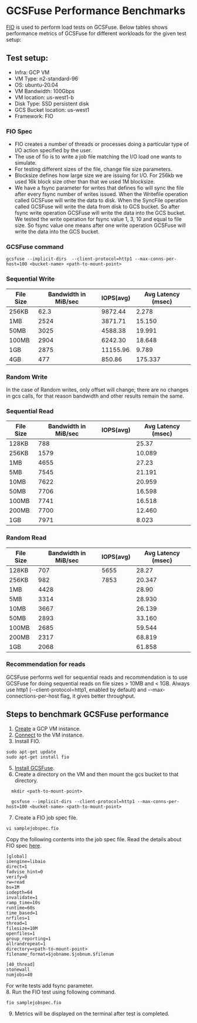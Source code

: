 # GCSFuse Performance Benchmarks

[FIO](https://fio.readthedocs.io/en/latest/) is used to perform load tests on GCSFuse. Below tables shows performance metrics of GCSFuse for different workloads for the given test setup:

## Test setup:

* Infra: GCP VM
* VM Type: n2-standard-96
* OS:  ubuntu-20.04
* VM Bandwidth: 100Gbps
* VM location: us-west1-b
* Disk Type: SSD persistent disk
* GCS Bucket location: us-west1
* Framework: FIO

### FIO Spec
* FIO creates a number of threads or processes doing a particular type of I/O action specified by the user.
* The use of fio is to write a job file matching the I/O load one wants to simulate.
* For testing different sizes of the file, change file size parameters.
* Blocksize defines how large size we are issuing for I/O. For 256kb we used 16k block size other than that we used 1M blocksize.
* We have a fsync parameter for writes that defines fio will sync the file after every fsync number of writes issued. When the Writefile operation called GCSFuse will write the data to disk. When the SyncFile operation called GCSFuse will write the data from disk to GCS bucket. So after fsync write operation GCSFuse will write the data into the GCS bucket. We tested the write operation for fsync value 1, 3, 10 and equal to file size. So fsync value one means after one write operation GCSFuse will write the data into the GCS bucket.

### GCSFuse command
```
gcsfuse --implicit-dirs  --client-protocol=http1 --max-conns-per-host=100 <bucket-name> <path-to-mount-point>
```

### Sequential Write

|File Size|Bandwidth in MiB/sec|IOPS(avg) | Avg Latency (msec)|
|---------|---|--------------|----------|
|256KB|62.3|9872.44|2.278|
|1MB|2524|3871.71|15.150|
|50MB|3025|4588.38|19.991|
|100MB|2904|6242.30|18.648|
|1GB|2875|11155.96|9.789|
|4GB|477|850.86|175.337|

### Random Write
In the case of Random writes, only offset will change; there are no changes in gcs calls, for that reason bandwidth and other results remain the same.

### Sequential Read
|File Size|Bandwidth in MiB/sec| IOPS(avg) | Avg Latency (msec) |
|---------|---|-----------|--------------------|
|128KB|788|           | 25.37              |
|256KB|1579|           | 10.089          |
|1MB|4655|| 27.23     |
|5MB|7545|| 21.191    |
|10MB|7622|| 20.959    |
|50MB|7706|| 16.598    |
|100MB|7741|| 16.518    |
|200MB|7700|| 12.460    |
|1GB|7971|| 8.023     |

### Random Read
|File Size|Bandwidth in MiB/sec| IOPS(avg) | Avg Latency (msec) |
|---------|---|-----------|--------------------|
|128KB|707| 5655      | 28.27              |
|256KB|982| 7853      | 20.347         |
|1MB|4428|| 28.90     |
|5MB|3314|| 28.930    |
|10MB|3667|| 26.139    |
|50MB|2893|| 33.160    |
|100MB|2685|| 59.544|
|200MB|2317|| 68.819    |
|1GB|2068|| 61.858    |

### Recommendation for reads
GCSFuse performs well for sequential reads and recommendation is to use GCSFuse for doing sequential reads on file sizes > 10MB and < 1GB. Always use http1 (--client-protocol=http1, enabled by default) and --max-connections-per-host
flag, it gives better throughput.

## Steps to benchmark GCSFuse performance
1. [Create](https://cloud.google.com/compute/docs/instances/create-start-instance#publicimage) a GCP VM instance.
2. [Connect](https://cloud.google.com/compute/docs/instances/connecting-to-instance) to the VM instance.
3. Install FIO.
```
sudo apt-get update
sudo apt-get install fio
```
5. [Install GCSFuse](https://github.com/GoogleCloudPlatform/gcsfuse/blob/master/docs/installing.md#linux).
6. Create a directory on the VM and then mount the gcs bucket to that directory.
```
  mkdir <path-to-mount-point> 
  
  gcsfuse --implicit-dirs --client-protocol=http1 --max-conns-per-host=100 <bucket-name> <path-to-mount-point>
```
7. Create a FIO job spec file.
```
vi samplejobspec.fio
```
Copy the following contents into the job spec file. Read the details about FIO spec
[here](https://fio.readthedocs.io/en/latest/).
```
[global]
ioengine=libaio
direct=1
fadvise_hint=0
verify=0
rw=read
bs=1M
iodepth=64
invalidate=1
ramp_time=10s
runtime=60s
time_based=1
nrfiles=1
thread=1
filesize=10M 
openfiles=1
group_reporting=1
allrandrepeat=1
directory=<path-to-mount-point>
filename_format=$jobname.$jobnum.$filenum

[40_thread]
stonewall
numjobs=40
```

For write tests add fsync parameter.  
8. Run the FIO test using following command. 
```
fio samplejobspec.fio
```
9. Metrics will be displayed on the terminal after test is completed.